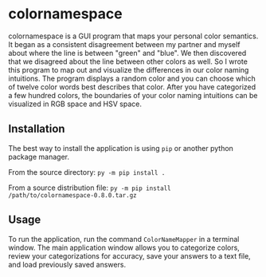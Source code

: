 # colornamespace

colornamespace is a GUI program that maps your personal color semantics. It began as a consistent disagreement between my partner and myself about where the line is between "green" and "blue". We then discovered that we disagreed about the line between other colors as well. So I wrote this program to map out and visualize the differences in our color naming intuitions. The program displays a random color and you can choose which of twelve color words best describes that color. After you have categorized a few hundred colors, the boundaries of your color naming intuitions can be visualized in RGB space and HSV space.

## Installation

The best way to install the application is using `pip` or another python package manager. 

From the source directory:
```py -m pip install .```

From a source distribution file:
```py -m pip install /path/to/colornamespace-0.8.0.tar.gz```

## Usage

To run the application, run the command `ColorNameMapper` in a terminal window. The main application window allows you to categorize colors, review your categorizations for accuracy, save your answers to a text file, and load previously saved answers. 